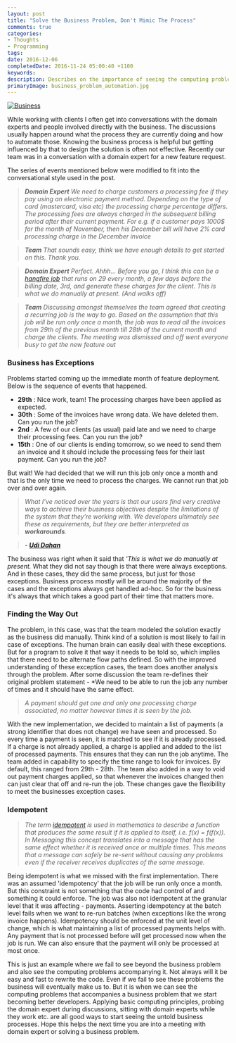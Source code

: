 ```yaml
---
layout: post
title: "Solve the Business Problem, Don't Mimic The Process"
comments: true
categories: 
- Thoughts
- Programming
tags: 
date: 2016-12-06
completedDate: 2016-11-24 05:00:40 +1100
keywords: 
description: Describes on the importance of seeing the computing problems attached to a business problems when automating business processes.
primaryImage: business_problem_automation.jpg
---
```

<a href="http://www.dhc-gmbh.com/en/kompetenzen/business-process-management/"><img class="center" alt="Business" src="/images/business_problem_automation.jpg"/></a>

While working with clients I often get into conversations with the domain experts and people involved directly with the business. The discussions usually happen around what the process they are currently doing and how to automate those. Knowing the business process is helpful but getting influenced by that to design the solution is often not effective. Recently our team was in a conversation with a domain expert for a new feature request. 

<div class="alert alert-warning">
The series of events mentioned below were modified to fit into the conversational style used in the post.
</div>

> ***Domain Expert** We need to charge customers a processing fee if they pay using an electronic payment method. Depending on the type of card (mastercard, visa etc) the processing charge percentage differs. The processing fees are always charged in the subsequent billing period after their current payment. For e.g. if a customer pays 1000$ for the month of November, then his December bill will have 2% card processing charge in the December invoice* 

> ***Team** That sounds easy, think we have enough details to get started on this. Thank you.*

> ***Domain Expert** Perfect. Ahhh... Before you go, I think this can be a [hangfire job](http://hangfire.io/) that runs on 29 every month, a few days before the billing date, 3rd, and generate these charges for the client. This is what we do manually at present. (And walks off)*

> ***Team** Discussing amongst themselves the team agreed that creating a recurring job is the way to go. Based on the assumption that this job will be run only once a month, the job was to read all the invoices from 29th of the previous month till 28th of the current month and charge the clients. The meeting was dismissed and off went everyone busy to get the new feature out*

### Business has Exceptions

Problems started coming up the immediate month of feature deployment. Below is the sequence of events that happened.

  - **29th** : Nice work, team! The processing charges have been applied as expected.
  - **30th** : Some of the invoices have wrong data. We have deleted them. Can you run the job?
  - **2nd** : A few of our clients (as usual) paid late and we need to charge their processing fees. Can you run the job?
  - **15th** : One of our clients is ending tomorrow, so we need to send them an invoice and it should include the processing fees for their last payment. Can you run the job?

But wait! We had decided that we will run this job only once a month and that is the only time we need to process the charges. We cannot run that job over and over again. 

> *What I’ve noticed over the years is that our users find very creative ways to achieve their business objectives despite the limitations of the system that they’re working with. We developers ultimately see these as requirements, but they are better interpreted as **workarounds**.*

> ***- [Udi Dahan](http://udidahan.com/2013/04/28/queries-patterns-and-search-food-for-thought/)***

The business was right when it said that *'This is what we do manually at present.* What they did not say though is that there were always exceptions. And in these cases, they did the same process, but just for those exceptions. Business process mostly will be around the majority of the cases and the exceptions always get handled ad-hoc. So for the business it's always that which takes a good part of their time that matters more. 

### Finding the Way Out

The problem, in this case, was that the team modeled the solution exactly as the business did manually. Think kind of a solution is most likely to fail in case of exceptions. The human brain can easily deal with these exceptions. But for a program to solve it that way it needs to be told so, which implies that there need to be alternate flow paths defined. So with the improved understanding of these exception cases, the team does another analysis through the problem. After some discussion the team re-defines their original problem statement - *We need to be able to run the job any number of times and it should have the same effect. 

> *A payment should get *one and only one* processing charge associated, no matter however times it is seen by the job.* 

With the new implementation, we decided to maintain a list of payments (a strong identifier that does not change) we have seen and processed. So every time a payment is seen, it is matched to see if it is already processed. If a charge is not already applied, a charge is applied and added to the list of processed payments. This ensures that they can run the job anytime. The team added in capability to specify the time range to look for invoices. By default, this ranged from 29th - 28th. The team also added in a way to void out payment charges applied, so that whenever the invoices changed then can just clear that off and re-run the job. These changes gave the flexibility to meet the businesses exception cases.  
   

### Idempotent

> *The term [idempotent](http://www.enterpriseintegrationpatterns.com/patterns/messaging/IdempotentReceiver.html) is used in mathematics to describe a function that produces the same result if it is applied to itself, i.e. f(x) = f(f(x)). In Messaging this concept translates into a message that has the same effect whether it is received once or multiple times. This means that a message can safely be re-sent without causing any problems even if the receiver receives duplicates of the same message.*

Being idempotent is what we missed with the first implementation. There was an assumed 'idempotency' that the job will be run only once a month. But this constraint is not something that the code had control of and something it could enforce. The job was also not idempotent at the granular level that it was affecting - payments. Asserting idempotency at the batch level fails when we want to re-run batches (when exceptions like the wrong invoice happens). Idempotency should be enforced at the unit level of change, which is what maintaining a list of processed payments helps with. Any payment that is not processed before will get processed now when the job is run. We can also ensure that the payment will only be processed at most once.

This is just an example where we fail to see beyond the business problem and also see the computing problems accompanying it. Not always will it be easy and fast to rewrite the code. Even if we fail to see these problems the business will eventually make us to. But it is when we can see the computing problems that accompanies a business problem that we start becoming better developers. Applying basic computing principles, probing the domain expert during discussions, sitting with domain experts while they work etc. are all good ways to start seeing the untold business processes. Hope this helps the next time you are into a meeting with domain expert or solving a business problem.